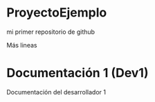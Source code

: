 # ProyectoEjemplo
mi primer repositorio de github

Más lineas
# Documentación 1 (Dev1)
Documentación del desarrollador 1